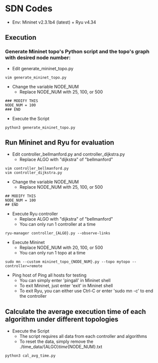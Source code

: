# SDN Codes
- Env: Mininet v2.3.1b4 (latest) + Ryu v4.34

## Execution
### Generate Mininet topo's Python script and the topo's graph with desired node number:
- Edit generate_mininet_topo.py
```
vim generate_mininet_topo.py
```

- Change the variable NODE_NUM
  - Replace NODE_NUM with 25, 100, or 500
```
### MODIFY THIS
NODE_NUM = 100
### END
```

- Execute the Script
```
python3 generate_mininet_topo.py
```
## Run Mininet and Ryu for evaluation
- Edit controller_bellmanford.py and controller_dijkstra.py
  - Replace ALGO with "dijkstra" of "bellmanford"
```
vim controller_bellmanford.py
vim controller_dijkstra.py
```

- Change the variable NODE_NUM
  - Replace NODE_NUM with 25, 100, or 500
```
## MODIFY THIS
NODE_NUM = 100
## END
```

- Execute Ryu controller
  - Replace ALGO with "dijkstra" of "bellmanford"
  - You can only run 1 controller at a time
```
ryu-manager controller_{ALGO}.py --observe-links
```

- Execute Mininet
  - Replace NODE_NUM with 20, 100, or 500
  - You can only run 1 topo at a time
```
sudo mn --custom mininet_topo_{NODE_NUM}.py --topo mytopo --controller=remote
```
- Ping host of Ping all hosts for testing
  - You can simply enter 'pingall' in Mininet shell
  - To exit Mininet, just enter 'exit' in Mininet shell
  - To exit Ryu, you can either use Ctrl-C or enter 'sudo mn -c' to end the controller
  
## Calculate the average execution time of each algorithm under different topologies
- Execute the Script
  - The script requires all data from each controller and algorithms
  - To reset the data, simply remove the ./time_data/{ALGO}_time_{NODE_NUM}.txt
```
python3 cal_avg_time.py
```
